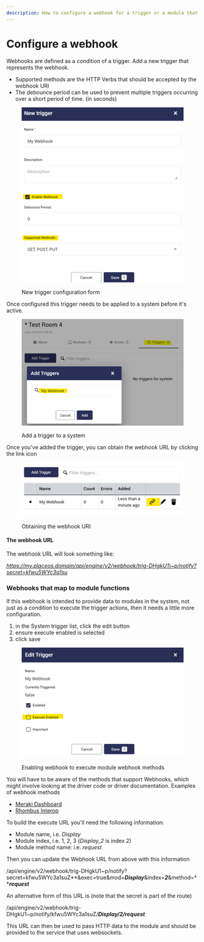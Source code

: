 ```yaml
---
description: How to configure a webhook for a trigger or a module that can accept a webhook
---
```


# Configure a webhook

Webhooks are defined as a condition of a trigger. Add a new trigger that represents the webhook.

* Supported methods are the HTTP Verbs that should be accepted by the webhook URI
* The debounce period can be used to prevent multiple triggers occurring over a short period of time. (in seconds)

<figure><img src="../../.gitbook/assets/image (10).png" alt=""><figcaption><p>New trigger configuration form</p></figcaption></figure>

Once configured this trigger needs to be applied to a system before it's active.

<figure><img src="../../.gitbook/assets/image (6) (3).png" alt=""><figcaption><p>Add a trigger to a system</p></figcaption></figure>

Once you've added the trigger, you can obtain the webhook URL by clicking the link icon

<figure><img src="../../.gitbook/assets/image (14) (2).png" alt=""><figcaption><p>Obtaining the webhook URI</p></figcaption></figure>

#### The webhook URL

The webhook URL will look something like:

_https://my.placeos.domain/api/engine/v2/webhook/trig-DHgkU1\~p/notify?secret=kfwu5WYc3a1su_

### Webhooks that map to module functions

If this webhook is intended to provide data to modules in the system, not just as a condition to execute the trigger actions, then it needs a little more configuration.

1. in the System trigger list, click the edit button
2. ensure execute enabled is selected
3. click save

<figure><img src="../../.gitbook/assets/image (1) (2) (1).png" alt=""><figcaption><p>Enabling webhook to execute module webhook methods</p></figcaption></figure>

You will have to be aware of the methods that support Webhooks, which might involve looking at the driver code or driver documentation. Examples of webhook methods

* [Meraki Dashboard](https://github.com/PlaceOS/drivers/blob/86dc9ee65818e392fac5311abd45fce5bbbf872e/drivers/cisco/meraki/dashboard.cr#L166)
* [Rhombus Interop](https://github.com/PlaceOS/drivers/blob/03b469976699efa83ead9839348efef6b4bcff94/drivers/rhombus/security\_interop.cr#L31)

To build the execute URL you'll need the following information:

* Module name, i.e. _Display_
* Module index, i.e. 1, 2, 3 (_Display\_2_ is index 2)
* Module method name: i.e. _request_

Then you can update the Webhook URL from above with this information

/api/engine/v2/webhook/trig-DHgkU1\~p/notify?secret=kfwu5WYc3a1suZ**\&exec=true\&mod=**_**Display**_**\&index=**_**2**_**\&method=**_**request**_

An alternative form of this URL is (note that the secret is part of the route)

/api/engine/v2/webhook/trig-DHgkU1\~p/notify/kfwu5WYc3a1suZ/_**Display/2/request**_

This URL can then be used to pass HTTP data to the module and should be provided to the service that uses websockets.
